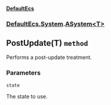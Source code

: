 #### [DefaultEcs](./DefaultEcs.md 'DefaultEcs')
### [DefaultEcs.System](./DefaultEcs.md#DefaultEcs-System 'DefaultEcs.System').[ASystem&lt;T&gt;](./DefaultEcs-System-ASystem-T-.md 'DefaultEcs.System.ASystem&lt;T&gt;')
## PostUpdate(T) `method`
Performs a post-update treatment.
### Parameters

<a name='DefaultEcs-System-ASystem-T--PostUpdate(T)-state'></a>
`state`

The state to use.
